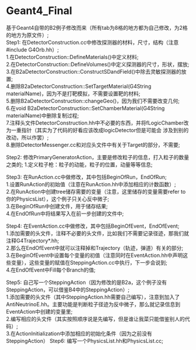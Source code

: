 # Geant4_Final
基于Geant4自带的B2例子修改而来（所有tab为8格的地方都为自己修改，为2格的地方为原文件）;    
Step1: 在DetectorConstruction.cc中修改探测器的材料，尺寸，结构（注意#include G4Orb.hh）;  
        1.在DetectorConstruction::DefineMaterials()中定义材料;  
        2.在DetectorConstruction::DefineVolumes()中定义探测器的尺寸，形状，摆放;  
        3.在B2aDetectorConstruction::ConstructSDandField()中除去灵敏探测器的放置;  
        4.删除B2aDetectorConstruction::SetTargetMaterial(G4String materialName)，因为不是打靶模拟，不需要设置靶的材料;  
        5.删除B2aDetectorConstruction::changeGeo()，因为我们不需要改变几何;  
        6.在void B2aDetectorConstruction::SetChamberMaterial(G4String materialName)中删除复制过程;    
        7.注释头文件DetectorConstruction.hh中不必要的东西，并将fLogicChamber改为一重指针（其实为了代码的好看应该改成logicDetector但是可能会         涉及到别的改动，所以作罢）;  
        8.删除DetectorMessenger.cc和对应头文件中有关于Target的部分，不需要;  

Step2: 修改PrimaryGeneratorAction，主要是修改粒子的信息，打入粒子的数量之类的;
        1.定义粒子枪：粒子的动能，粒子的位置，动量等等信息;

 Step3: 在RunAction.cc中做修改，其中包括BeginOfRun，EndOfRun;  
        1.设置RunAction的初始值（注意在RunAction.hh中添加相应的计数函数）;  
        2.在RunAction中创建tree储存需要的变量（注意，这里储存的变量需要refer to你的PhysicsList），这个例子只关心反中微子;  
        3.在BeginOfRun中创建文件，用于储存结果;  
        4.在EndOfRun中将结果写入在前一步创建的文件中;  
   
 Step4: 在EventAction.cc中做修改，其中包括BeginOfEvent，EndOfEvent;  
        1.添加需要的头文件，注释不必要的头文件，比如我们不需要记录径迹，那我们就注释G4Trajectory*.hh;  
        2.那么在EndOfEvent中就可以注释掉和Trajectory（轨迹，弹道）有关的部分;  
        3.在BeginOfEvent中设置每个变量的初值（注意同时在EventAction.hh中声明这些变量），这些变量的赋值在SteppingAction.cc中执行，下一步会说到;  
        4.在EndOfEvent中Fill每个Branch的值;  
         
Step5: 自己写一个SteppingAction（因为修改的是B2a，这个例子没有SteppingAction，可以借鉴B4中的SteppingAction）;  
        1.添加需要的头文件（其中SteppingAction.hh需要自己编写），注意到加入了AntiNeutrinoE.hh。主要功能是判断粒子径迹为反中微子，那么就记录信息到EventAction中创建的变量里;  
        2.编写相应的头文件（其实按照顺序说是先编写，但是谁让我菜只能借鉴别人的代码）;  
        3.在ActionInitialization中添加相应的初始化条件（因为之前没有SteppingAction）
Step6: 编写一个PhysicsList.hh和PhysicsList.cc;  
 











